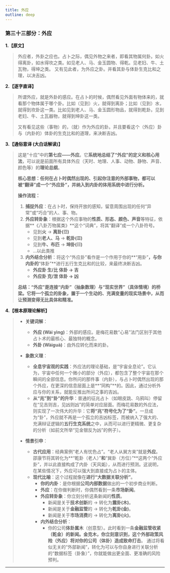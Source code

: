 ```yaml
---
title: 外应
outline: deep
---
```

  
### **第三十三部分：外应**

**1.【原文】**
> 外应者，外卦之应也。占卜之际，偶见外物之来者，即看其物属何卦。如火得离卦，如水得坎之类。如见老人、马、金玉圆物、得乾。见老妇、牛、土瓦物，得坤之类。
> 又有见此者，为外应之卦。并看其卦与体卦生克比和之理，以决吉凶。

**2.【逐字直译】**
> 所谓外应，就是外卦的感应。在占卜的时候，偶然看见外面有物体来的，就看那个物体属于哪个卦。比如（见到）火，就得到离卦；比如（见到）水，就得到坎卦这一类。比如见到老人、马、金玉圆形物品，就得到乾卦。见到老妇、牛、土瓦器物，就得到坤卦这一类。
> 
> 又有看见这些（事物）的，（就）作为外应的卦。并且要看这个（外应）卦与（内卦的）体卦的生克比和的道理，来决断吉凶。

**3.【通俗意译 (大白话解读)】**
> 这是“十应”中的**第七应——外应**。它**系统地总结了“外应”的定义和核心用法**，可以说是前面所有具体外应（天时、地理、人事、动物、静物、声音、颜色等）的**理论总纲**。
> 
> **核心思想：任何在占卜时偶然出现的、引起你注意的外部事物，都可以被“翻译”成一个“外应卦”，并纳入到内卦的体用系统中进行分析。**
> 
> **操作流程：**
> 
> 1.  **捕捉外应**：在占卜时，保持开放的感知，留意周围出现的任何“异常”或“巧合”的人、事、物。
> 2.  **外应转卦象**：根据这个外应事物的**性质、形态、颜色、声音**等特征，依据**《八卦万物属类》**这个“词典”，将其“翻译”成一个八卦符号。
>     *   见到**火** -> **离卦(☲)**
>     *   见到**老人、马** -> **乾卦(☰)**
>     *   见到**牛、布匹** -> **坤卦(☷)**
>     *   ...以此类推
> 3.  **内外结合分析**：将这个“外应卦”看作是一个作用于你的**“用卦”**，与你内卦的**“体卦”**进行五行生克比和的比较，来最终决断吉凶。
>     *   **外应卦 生/比 体卦 -> 吉**
>     *   **外应卦 克/泄 体卦 -> 凶**
> 
> **总结：“外应”是连接“内卦”（抽象数理）与“现实世界”（具体情境）的桥梁。它将一个孤立的卦象，置于一个生动的、充满变量的现实场景中，从而让预测变得无比具体和精准。**

**4.【根本原理论解析】**
> *   **关键词解**：
>     *   **外应 (Wài yìng)**：外部的感应。是梅花易数“心易”法门区别于其他占卜术的最核心、最独特的概念。
>     *   **外卦 (Wàiguà)**：由外应转化而来的卦。
> 
> *   **象数义理**：
>     *   **全息宇宙观的实践**：外应法的理论基础，是“宇宙全息论”。它认为，宇宙中任何一个微小的部分（外应），都包含了整个宇宙在那个瞬间的全部信息。你所问的那件事（内卦），与占卜时偶然出现的那个外应，在更深的信息层面上是**“同构”**的。因此，通过分析外应与你的关系，就能反推出所问之事的吉凶。
>     *   **从“兆”到“卦”的升华**：普通的征兆占卜（如眼皮跳、乌鸦叫）停留在“见吉则吉，见凶则凶”的简单对应层面。而梅花易数的外应法，则实现了一次伟大的升华：它**将“兆”符号化为了“卦”**。一旦成为“卦”，外应就不再是一个孤立的吉凶标签，而被纳入了强大的、充满辩证逻辑的**五行生克系统**之中，从而可以进行更精微、更复杂的分析（如前文所举“见金银反为凶”的例子）。
> 
> *   **情景引申**：
>     *   **古代应用**：经典案例“老人有忧色占”。“老人从巽方来”就是**外应**。邵康节将其转化为**“乾卦（老人）”**和**“巽卦（方位）”**这两个“外应卦”，并以此直接构成了内卦（天风姤），从而进行预测。这说明，在某些情况下，外应可以强大到直接成为占卜的主体。
>     *   **现代比喻**：这个过程就像在**进行“大数据关联分析”**。
>         *   **你的内卦**：是你根据**公司内部数据**做出的一个初步商业判断。
>         *   **外应**：在你做判断时，你偶然看到一条**市场新闻**。
>         *   **外应转卦象**：你立刻分析这条新闻的**性质**。
>             *   新闻是关于**技术创新**的 -> 转化为**震卦(木)**。
>             *   新闻是关于**金融监管**的 -> 转化为**乾卦(金)**。
>             *   新闻是关于**市场消费**的 -> 转化为**离卦(火)**。
>         *   **内外结合分析**：
>             *   你的公司**体卦属木**（创意型）。此时看到一条**金融监管收紧（乾金）**的新闻。金克木，你立刻意识到，这个**外部政策风险（外应）**将对你的**公司（体卦）**造成**致命打击**。
>             通过将看似无关的“外部新闻”，转化为可以与你自身进行关联分析的“数据标签（卦象）”，你就能做出更全面、更准确的风险预判。

---
